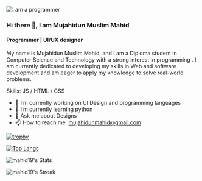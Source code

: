 ![i am a programmer](https://scontent.fcgp27-1.fna.fbcdn.net/v/t39.30808-6/328273745_708847470898411_788651178928821366_n.jpg?_nc_cat=102&ccb=1-7&_nc_sid=9c7eae&_nc_eui2=AeF56ZCnn0QMPz0IcRPAVHwqahGv064k7llqEa_TriTuWdWPZ9xZpHhC8r6622NNr7QEdRhNEKswVNGYafKxjgYM&_nc_ohc=81xYv2hNfwYAX9OJaf4&_nc_ht=scontent.fcgp27-1.fna&oh=00_AfAZ0GRpqO32d5OGYj8EkCVRRmU7vxlFETl_IJhREMNMcg&oe=65BF5D3A)

### Hi there 👋, I am Mujahidun Muslim Mahid
#### Programmer | UI/UX designer


My name is Mujahidun Muslim Mahid, and I am a Diploma student in Computer Science and Technology with a strong interest in programming . I am currently dedicated to developing my skills in Web and software development and am eager to apply my knowledge to solve real-world problems.

Skills:  JS / HTML / CSS

- 🔭 I’m currently working on UI Design and programming languages 
- 🌱 I’m currently learning python 
- 💬 Ask me about Designs
- 📫 How to reach me: mujahidunmahid@gmail.com 

[![trophy](https://github-profile-trophy.vercel.app/?username=mahid19)](https://github.com/ryo-ma/github-profile-trophy)

[![Top Langs](https://github-readme-stats.vercel.app/api/top-langs/?username=mahid19)](https://github.com/anuraghazra/github-readme-stats)

![mahid19's Stats](https://github-readme-stats.vercel.app/api?username=mahid19&theme=graywhite&show_icons=true&hide_border=false&count_private=false)

![mahid19's Streak](https://github-readme-streak-stats.herokuapp.com/?user=mahid19&theme=graywhite&hide_border=false)
